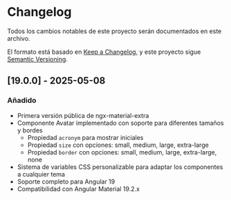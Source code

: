 # Changelog

Todos los cambios notables de este proyecto serán documentados en este archivo.

El formato está basado en [Keep a Changelog](https://keepachangelog.com/es/1.0.0/),
y este proyecto sigue [Semantic Versioning](https://semver.org/spec/v2.0.0.html).

## [19.0.0] - 2025-05-08

### Añadido

- Primera versión pública de ngx-material-extra
- Componente Avatar implementado con soporte para diferentes tamaños y bordes
  - Propiedad `acronym` para mostrar iniciales
  - Propiedad `size` con opciones: small, medium, large, extra-large
  - Propiedad `border` con opciones: small, medium, large, extra-large, none
- Sistema de variables CSS personalizable para adaptar los componentes a cualquier tema
- Soporte completo para Angular 19
- Compatibilidad con Angular Material 19.2.x
